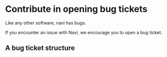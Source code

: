 # Contribute in opening bug tickets

Like any other software, navi has bugs.

If you encounter an issue with Navi, we encourage you to open a bug ticket.

## A bug ticket structure
